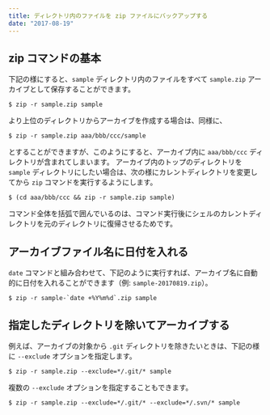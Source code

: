 ```yaml
---
title: ディレクトリ内のファイルを zip ファイルにバックアップする
date: "2017-08-19"
---
```


zip コマンドの基本
----
下記の様にすると、`sample` ディレクトリ内のファイルをすべて `sample.zip` アーカイブとして保存することができます。

~~~
$ zip -r sample.zip sample
~~~

より上位のディレクトリからアーカイブを作成する場合は、同様に、

~~~
$ zip -r sample.zip aaa/bbb/ccc/sample
~~~

とすることができますが、このようにすると、アーカイブ内に `aaa/bbb/ccc` ディレクトリが含まれてしまいます。
アーカイブ内のトップのディレクトリを `sample` ディレクトリにしたい場合は、次の様にカレントディレクトリを変更してから `zip` コマンドを実行するようにします。

~~~
$ (cd aaa/bbb/ccc && zip -r sample.zip sample)
~~~

コマンド全体を括弧で囲んでいるのは、コマンド実行後にシェルのカレントディレクトリを元のディレクトリに復帰させるためです。


アーカイブファイル名に日付を入れる
----

`date` コマンドと組み合わせて、下記のように実行すれば、アーカイブ名に自動的に日付を入れることができます（例: `sample-20170819.zip`）。

~~~
$ zip -r sample-`date +%Y%m%d`.zip sample
~~~


指定したディレクトリを除いてアーカイブする
----

例えば、アーカイブの対象から `.git` ディレクトリを除きたいときは、下記の様に `--exclude` オプションを指定します。

~~~
$ zip -r sample.zip --exclude=*/.git/* sample
~~~

複数の `--exclude` オプションを指定することもできます。

~~~
$ zip -r sample.zip --exclude=*/.git/* --exclude=*/.svn/* sample
~~~

